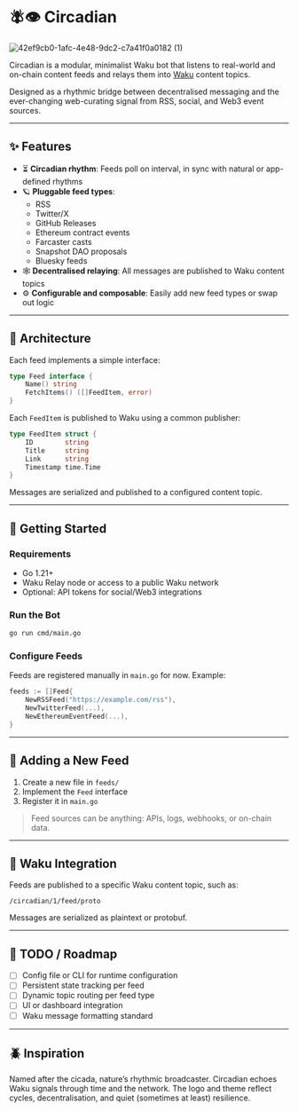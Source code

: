 # 🪰👁️ Circadian

![42ef9cb0-1afc-4e48-9dc2-c7a41f0a0182 (1)](https://github.com/user-attachments/assets/c9392543-264b-4455-bc99-e63c9557b3b6)


Circadian is a modular, minimalist Waku bot that listens to real-world and on-chain content feeds and relays them into [Waku](https://waku.org/) content topics.

Designed as a rhythmic bridge between decentralised messaging and the ever-changing web-curating signal from RSS, social, and Web3 event sources.

---

## ✨ Features

- ⏳ **Circadian rhythm**: Feeds poll on interval, in sync with natural or app-defined rhythms  
- 🪐 **Pluggable feed types**:
  - RSS
  - Twitter/X
  - GitHub Releases
  - Ethereum contract events
  - Farcaster casts
  - Snapshot DAO proposals
  - Bluesky feeds
- 🕸️ **Decentralised relaying**: All messages are published to Waku content topics
- ⚙️ **Configurable and composable**: Easily add new feed types or swap out logic

---

## 🧠 Architecture

Each feed implements a simple interface:

```go
type Feed interface {
    Name() string
    FetchItems() ([]FeedItem, error)
}
```

Each `FeedItem` is published to Waku using a common publisher:

```go
type FeedItem struct {
    ID        string
    Title     string
    Link      string
    Timestamp time.Time
}
```

Messages are serialized and published to a configured content topic.

---

## 🚀 Getting Started

### Requirements

- Go 1.21+
- Waku Relay node or access to a public Waku network
- Optional: API tokens for social/Web3 integrations

### Run the Bot

```bash
go run cmd/main.go
```

### Configure Feeds

Feeds are registered manually in `main.go` for now. Example:

```go
feeds := []Feed{
    NewRSSFeed("https://example.com/rss"),
    NewTwitterFeed(...),
    NewEthereumEventFeed(...),
}
```

---

## 🧩 Adding a New Feed

1. Create a new file in `feeds/`
2. Implement the `Feed` interface
3. Register it in `main.go`

> Feed sources can be anything: APIs, logs, webhooks, or on-chain data.

---

## 📡 Waku Integration

Feeds are published to a specific Waku content topic, such as:

```
/circadian/1/feed/proto
```

Messages are serialized as plaintext or protobuf.

---

## 🐞 TODO / Roadmap

- [ ] Config file or CLI for runtime configuration
- [ ] Persistent state tracking per feed
- [ ] Dynamic topic routing per feed type
- [ ] UI or dashboard integration
- [ ] Waku message formatting standard

---

## 🪲 Inspiration

Named after the cicada, nature’s rhythmic broadcaster. Circadian echoes Waku signals through time and the network. The logo and theme reflect cycles, decentralisation, and quiet (sometimes at least) resilience.



